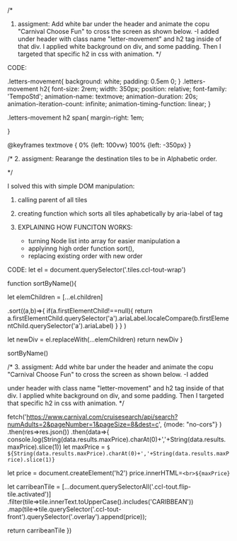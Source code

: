 /*
1. assigment: Add white bar under the header and animate the copu "Carnival Choose Fun" to cross the screen as shown below.
-I added <div> under header with class name "letter-movement" and h2 tag inside of that div. I applied white background on div, 
and some padding. Then I targeted that specific h2 in css with animation. 
*/

CODE:

.letters-movement{
    background: white;
    padding: 0.5em 0;
}
.letters-movement h2{
    font-size: 2rem;
    width: 350px;
    position: relative;
    font-family: 'TempoStd';
    animation-name: textmove;
    animation-duration: 20s;
    animation-iteration-count: infinite;
    animation-timing-function: linear;
}

.letters-movement h2 span{
    margin-right: 1em;

}

@keyframes textmove {
    0% {left: 100vw}
    100% {left: -350px}
}

/*
2. assigment: Rearange the destination tiles to be in Alphabetic order.

*/

I solved this with simple DOM manipulation:

1. calling parent of all tiles

2. creating function which sorts all tiles aphabetically by aria-label of <a> tag

3. EXPLAINING HOW FUNCITON WORKS:
   - turning Node list into array for easier manipulation a
   - applyinng high order function sort(), 
   - replacing existing order with new order 


CODE:
let el = document.querySelector('.tiles.ccl-tout-wrap')

function sortByName(){

let elemChildren = [...el.children]

.sort((a,b)=>{
  if(a.firstElementChild!==null){
    return a.firstElementChild.querySelector('a').ariaLabel.localeCompare(b.firstElementChild.querySelector('a').ariaLabel)
  }
}
)

let newDiv = el.replaceWith(...elemChildren)
return newDiv
}

sortByName()



/*
3. assigment: Add white bar under the header and animate the copu "Carnival Choose Fun" to cross the screen as shown below.
-I added <div> under header with class name "letter-movement" and h2 tag inside of that div. I applied white background on div, 
and some padding. Then I targeted that specific h2 in css with animation. 
*/

fetch('https://www.carnival.com/cruisesearch/api/search?numAdults=2&pageNumber=1&pageSize=8&dest=c',
{mode: "no-cors"}
)
.then(res=>res.json())
.then(data=>{
 console.log(String(data.results.maxPrice).charAt(0)+','+String(data.results.maxPrice).slice(1))
  let maxPrice = `$ ${String(data.results.maxPrice).charAt(0)+','+String(data.results.maxPrice).slice(1)}`

  let price = document.createElement('h2')
  price.innerHTML=`<br>${maxPrice}`



let carribeanTile = [...document.querySelectorAll('.ccl-tout.flip-tile.activated')]
.filter(tile=>tile.innerText.toUpperCase().includes('CARIBBEAN'))
.map(tile=>tile.querySelector('.ccl-tout-front').querySelector('.overlay').append(price));



  return carribeanTile
})

